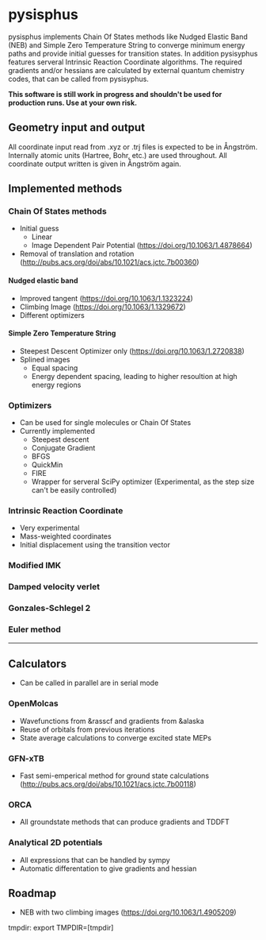 # pysisphus
pysisphus implements Chain Of States methods like Nudged Elastic Band (NEB) and Simple Zero Temperature String to converge minimum energy paths and provide initial guesses for transition states. In addition pysisyphus features serveral Intrinsic Reaction Coordinate algorithms. The required gradients and/or hessians are calculated by external quantum chemistry codes, that can be called from pysisyphus.

**This software is still work in progress and shouldn't be used for production runs. Use at your own risk.**

## Geometry input and output
All coordinate input read from .xyz or .trj files is expected to be in Ångström. Internally atomic units (Hartree, Bohr, etc.) are used throughout. All coordinate output written is given in Ångström again.

## Implemented methods
### Chain Of States methods
* Initial guess
    * Linear
    * Image Dependent Pair Potential (https://doi.org/10.1063/1.4878664)
* Removal of translation and rotation (http://pubs.acs.org/doi/abs/10.1021/acs.jctc.7b00360)
#### Nudged elastic band
* Improved tangent (https://doi.org/10.1063/1.1323224)
* Climbing Image (https://doi.org/10.1063/1.1329672)
* Different optimizers

#### Simple Zero Temperature String
* Steepest Descent Optimizer only (https://doi.org/10.1063/1.2720838)
* Splined images
    * Equal spacing
    * Energy dependent spacing, leading to higher resoultion at high energy regions

### Optimizers
* Can be used for single molecules or Chain Of States
* Currently implemented
    * Steepest descent
    * Conjugate Gradient
    * BFGS
    * QuickMin
    * FIRE
    * Wrapper for serveral SciPy optimizer (Experimental, as the step size can't be easily controlled)

### Intrinsic Reaction Coordinate
* Very experimental
* Mass-weighted coordinates
* Initial displacement using the transition vector
### Modified IMK
### Damped velocity verlet
### Gonzales-Schlegel 2
### Euler method
---
## Calculators
* Can be called in parallel are in serial mode
### OpenMolcas
* Wavefunctions from &rasscf and gradients from &alaska
* Reuse of orbitals from previous iterations
* State average calculations to converge excited state MEPs 

### GFN-xTB
* Fast semi-emperical method for ground state calculations (http://pubs.acs.org/doi/abs/10.1021/acs.jctc.7b00118)

### ORCA
* All groundstate methods that can produce gradients and TDDFT

### Analytical 2D potentials
* All expressions that can be handled by sympy
* Automatic differentation to give gradients and hessian

## Roadmap
* NEB with two climbing images (https://doi.org/10.1063/1.4905209)


tmpdir:
export TMPDIR=[tmpdir]